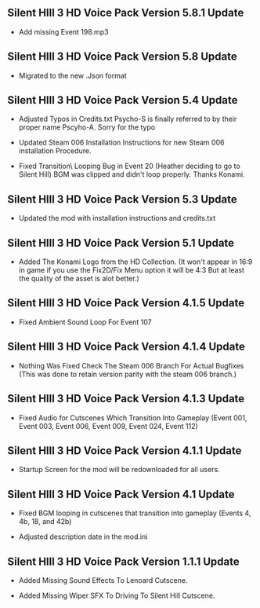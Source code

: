 ## Silent HIll 3 HD Voice Pack Version 5.8.1 Update

- Add missing Event 198.mp3 

## Silent HIll 3 HD Voice Pack Version 5.8 Update

- Migrated to the new .Json format


## Silent HIll 3 HD Voice Pack Version 5.4 Update

- Adjusted Typos in Credits.txt Psycho-S is finally referred to by their proper name Pscyho-A. Sorry for the typo

- Updated Steam 006 Installation Instructions for new Steam 006 installation Procedure.

- Fixed Transition\ Looping Bug in Event 20 (Heather deciding to go to Silent Hill) BGM was clipped and didn't loop properly. Thanks Konami.

## Silent HIll 3 HD Voice Pack Version 5.3 Update

- Updated the mod with installation instructions and credits.txt

## Silent HIll 3 HD Voice Pack Version 5.1 Update

- Added The Konami Logo from the HD Collection. (It won't appear in 16:9 in game if you use the Fix2D/Fix Menu option it will be 4:3 But at least the quality of the asset is alot better.)

## Silent HIll 3 HD Voice Pack Version 4.1.5 Update

- Fixed Ambient Sound Loop For Event 107


## Silent HIll 3 HD Voice Pack Version 4.1.4 Update

- Nothing Was Fixed Check The Steam 006 Branch For Actual Bugfixes (This was done to retain version parity with the steam 006 branch.)

## Silent HIll 3 HD Voice Pack Version 4.1.3 Update

- Fixed Audio for Cutscenes Which Transition Into Gameplay (Event 001, Event 003, Event 006, Event 009, Event 024, Event 112)

## Silent HIll 3 HD Voice Pack Version 4.1.1 Update

- Startup Screen for the mod will be redownloaded for all users.


## Silent HIll 3 HD Voice Pack Version 4.1 Update

- Fixed BGM looping in cutscenes that transition into gameplay (Events 4, 4b, 18, and 42b)

- Adjusted description date in the mod.ini


## Silent HIll 3 HD Voice Pack Version 1.1.1 Update

- Added Missing Sound Effects To Lenoard Cutscene.

- Added Missing Wiper SFX To Driving To Silent Hill Cutscene.
